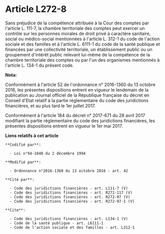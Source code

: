# Article L272-8

Sans préjudice de la compétence attribuée à la Cour des comptes par l'article L. 111-7, la chambre territoriale des comptes
peut exercer un contrôle sur les personnes morales de droit privé à caractère sanitaire, social ou médico-social mentionnées
à l'article L. 312-1 du code de l'action sociale et des familles et à l'article L. 6111-1 du code de la santé publique et
financées par une collectivité territoriale, un établissement public ou un groupement d'intérêt public relevant lui-même de
la compétence de la chambre territoriale des comptes ou par l'un des organismes mentionnés à l'article L. 134-1 du présent
code.

**Nota:**

Conformément à l'article 52 de l'ordonnance n° 2016-1360 du 13 octobre 2016, les présentes dispositions entrent en vigueur le
lendemain de la publication au Journal officiel de la République française du décret en Conseil d'Etat relatif à la partie
réglementaire du code des juridictions financières, et au plus tard le 1er juillet 2017.

Conformément à l'article 184 du décret n° 2017-671 du 28 avril 2017 modifiant la partie réglementaire du code des
juridictions financières, les présentes dispositions entrent en vigueur le 1er mai 2017.

**Liens relatifs à cet article**

	**Codifié par**:

	  - Loi n°94-1040 du 2 décembre 1994

	**Modifié par**:

	  - Ordonnance n°2016-1360 du 13 octobre 2016 - art. 42

	**Cité par**:

	  - Code des juridictions financières - art. L111-7 (V)
	  - Code des juridictions financières - art. R272-117 (V)
	  - Code des juridictions financières - art. R272-97 (V)
	  - Code des juridictions financières - art. R272-97-1 (V)

	**Cite**:

	  - Code des juridictions financières - art. L134-1 (V)
	  - Code de la santé publique - art. L6111-1
	  - Code de l'action sociale et des familles - art. L312-1
